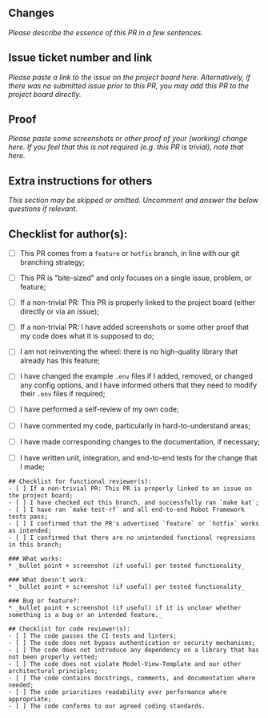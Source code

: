 ## Changes
_Please describe the essence of this PR in a few sentences._

## Issue ticket number and link
_Please paste a link to the issue on the project board here. Alternatively, if there was no submitted issue prior to this PR, you may add this PR to the project board directly._

## Proof
_Please paste some screenshots or other proof of your (working) change here. If you feel that this is not required (e.g. this PR is trivial), note that here._

## Extra instructions for others
_This section may be skipped or omitted. Uncomment and answer the below questions if relevant._

<!---
- Does this PR introduce or depend on API-incompatible changes? If yes: what do other users/developers need to do or confirm before merging?
- Does this PR depend on a specific version of a library?
- Does this PR depend on any other pending PR's?
- Does this PR require config, setup, or `.env` changes?
-->

## Checklist for author(s):
- [ ] This PR comes from a `feature` or `hotfix` branch, in line with our git branching strategy;
- [ ] This PR is "bite-sized" and only focuses on a single issue, problem, or feature;
- [ ] If a non-trivial PR: This PR is properly linked to the project board (either directly or via an issue);
- [ ] If a non-trivial PR: I have added screenshots or some other proof that my code does what it is supposed to do;
- [ ] I am not reinventing the wheel: there is no high-quality library that already has this feature;
- [ ] I have changed the example `.env` files if I added, removed, or changed any config options, and I have informed others that they need to modify their `.env` files if required;
- [ ] I have performed a self-review of my own code;
- [ ] I have commented my code, particularly in hard-to-understand areas;
- [ ] I have made corresponding changes to the documentation, if necessary;
- [ ] I have written unit, integration, and end-to-end tests for the change that I made;


```
## Checklist for functional reviewer(s):
- [ ] If a non-trivial PR: This PR is properly linked to an issue on the project board;
- [ ] I have checked out this branch, and successfully ran `make kat`;
- [ ] I have ran `make test-rf` and all end-to-end Robot Framework tests pass;
- [ ] I confirmed that the PR's advertised `feature` or `hotfix` works as intended;
- [ ] I confirmed that there are no unintended functional regressions in this branch;

### What works:
* _bullet point + screenshot (if useful) per tested functionality_

### What doesn't work:
* _bullet point + screenshot (if useful) per tested functionality_

### Bug or feature?:
* _bullet point + screenshot (if useful) if it is unclear whether something is a bug or an intended feature._
```

```
## Checklist for code reviewer(s):
- [ ] The code passes the CI tests and linters;
- [ ] The code does not bypass authentication or security mechanisms;
- [ ] The code does not introduce any dependency on a library that has not been properly vetted;
- [ ] The code does not violate Model-View-Template and our other architectural principles;
- [ ] The code contains docstrings, comments, and documentation where needed;
- [ ] The code prioritizes readability over performance where appropriate;
- [ ] The code conforms to our agreed coding standards.
```
